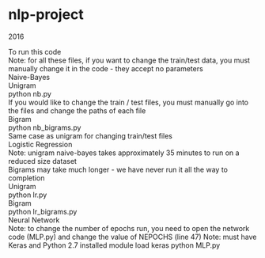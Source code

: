 # nlp-project
2016

To run this code <br />
Note: for all these files, if you want to change the train/test data, you must manually change it in the code - they accept no parameters <br />
Naive-Bayes<br />
  Unigram <br />
    python nb.py <br />
    If you would like to change the train / test files, you must manually go into the files and change the paths of each file <br />
  Bigram <br />
    python nb_bigrams.py <br />
    Same case as unigram for changing train/test files <br />
Logistic Regression <br />
  Note: unigram naive-bayes takes approximately 35 minutes to run on a reduced size dataset <br />
        Bigrams may take much longer - we have never run it all the way to completion 
         <br />
  Unigram <br />
    python lr.py <br />
  Bigram <br />
    python lr_bigrams.py <br />
Neural Network <br />
  Note: to change the number of epochs run, you need to open the network code (MLP.py) and change the value of NEPOCHS (line 47)
  Note: must have Keras and Python 2.7 installed
	module load keras
	python MLP.py

